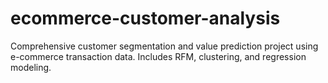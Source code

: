 # ecommerce-customer-analysis
Comprehensive customer segmentation and value prediction project using e-commerce transaction data. Includes RFM, clustering, and regression modeling.
